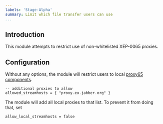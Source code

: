 ```yaml
---
labels: 'Stage-Alpha'
summary: Limit which file transfer users can use
...
```


Introduction
------------

This module attempts to restrict use of non-whitelisted XEP-0065
proxies.

Configuration
-------------

Without any options, the module will restrict users to local [proxy65
components](https://prosody.im/doc/modules/mod_proxy65).

    -- additional proxies to allow
    allowed_streamhosts = { "proxy.eu.jabber.org" }

The module will add all local proxies to that list. To prevent it from
doing that, set

    allow_local_streamhosts = false
